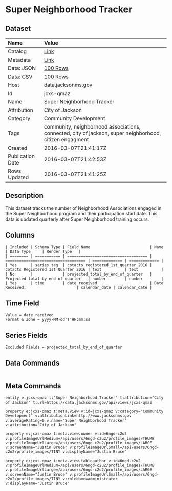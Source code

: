 # Super Neighborhood Tracker

## Dataset

| Name | Value |
| :--- | :---- |
| Catalog | [Link](https://catalog.data.gov/dataset/super-neighborhood-tracker) |
| Metadata | [Link](https://data.jacksonms.gov/api/views/jcxs-qmaz) |
| Data: JSON | [100 Rows](https://data.jacksonms.gov/api/views/jcxs-qmaz/rows.json?max_rows=100) |
| Data: CSV | [100 Rows](https://data.jacksonms.gov/api/views/jcxs-qmaz/rows.csv?max_rows=100) |
| Host | data.jacksonms.gov |
| Id | jcxs-qmaz |
| Name | Super Neighborhood Tracker |
| Attribution | City of Jackson |
| Category | Community Development |
| Tags | community, neighborhood associations, connected, city of jackson, super neighborhood, citizen engagment |
| Created | 2016-03-07T21:41:17Z |
| Publication Date | 2016-03-07T21:42:53Z |
| Rows Updated | 2016-03-07T21:41:25Z |

## Description

This dataset tracks the number of Neighborhood Associations engaged in the Super Neighborhood program and their participation start date.  This data is updated quarterly after Super Neighborhood training occurs.

## Columns

```ls
| Included | Schema Type | Field Name                          | Name                                | Data Type     | Render Type   |
| ======== | =========== | =================================== | =================================== | ============= | ============= |
| Yes      | series tag  | cotacts_registered_1st_quarter_2016 | Cotacts Registered 1st Quarter 2016 | text          | text          |
| No       |             | projected_total_by_end_of_quarter   | Projected total by end of quarter   | number        | number        |
| Yes      | time        | date_received                       | Date Received:                      | calendar_date | calendar_date |
```

## Time Field

```ls
Value = date_received
Format & Zone = yyyy-MM-dd'T'HH:mm:ss
```

## Series Fields

```ls
Excluded Fields = projected_total_by_end_of_quarter
```

## Data Commands

```ls
```

## Meta Commands

```ls
entity e:jcxs-qmaz l:"Super Neighborhood Tracker" t:attribution="City of Jackson" t:url=https://data.jacksonms.gov/api/views/jcxs-qmaz

property e:jcxs-qmaz t:meta.view v:id=jcxs-qmaz v:category="Community Development" v:attributionLink=http://www.jacksonms.gov v:averageRating=0 v:name="Super Neighborhood Tracker" v:attribution="City of Jackson"

property e:jcxs-qmaz t:meta.view.owner v:id=6ngd-c2u2 v:profileImageUrlMedium=/api/users/6ngd-c2u2/profile_images/THUMB v:profileImageUrlLarge=/api/users/6ngd-c2u2/profile_images/LARGE v:screenName="Justin Bruce" v:profileImageUrlSmall=/api/users/6ngd-c2u2/profile_images/TINY v:displayName="Justin Bruce"

property e:jcxs-qmaz t:meta.view.tableauthor v:id=6ngd-c2u2 v:profileImageUrlMedium=/api/users/6ngd-c2u2/profile_images/THUMB v:profileImageUrlLarge=/api/users/6ngd-c2u2/profile_images/LARGE v:screenName="Justin Bruce" v:profileImageUrlSmall=/api/users/6ngd-c2u2/profile_images/TINY v:roleName=administrator v:displayName="Justin Bruce"
```